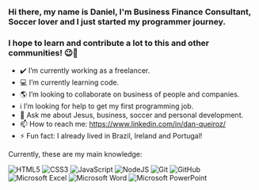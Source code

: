 ### Hi there, my name is Daniel, I'm Business Finance Consultant, Soccer lover and I just started my programmer journey. 
### I hope to learn and contribute a lot to this and other communities! 😉👋

- ✔️ I’m currently working as a freelancer.
- 💻 I’m currently learning code.
- 🌎 I’m looking to collaborate on business of people and companies.
- ℹ️ I’m looking for help to get my first programming job.
- 💬 Ask me about Jesus, business, soccer and personal development.
- 📫 How to reach me: https://www.linkedin.com/in/dan-queiroz/
- ⚡ Fun fact: I already lived in Brazil, Ireland and Portugal!

Currently, these are my main knowledge:

![HTML5](https://img.shields.io/badge/html5-%23E34F26.svg?style=for-the-badge&logo=html5&logoColor=white)
![CSS3](https://img.shields.io/badge/css3-%231572B6.svg?style=for-the-badge&logo=css3&logoColor=white)
![JavaScript](https://img.shields.io/badge/javascript-%23323330.svg?style=for-the-badge&logo=javascript&logoColor=%23F7DF1E)
![NodeJS](https://img.shields.io/badge/node.js-6DA55F?style=for-the-badge&logo=node.js&logoColor=white)
![Git](https://img.shields.io/badge/git-%23F05033.svg?style=for-the-badge&logo=git&logoColor=white)
![GitHub](https://img.shields.io/badge/github-%23121011.svg?style=for-the-badge&logo=github&logoColor=white)
![Microsoft Excel](https://img.shields.io/badge/Microsoft_Excel-217346?style=for-the-badge&logo=microsoft-excel&logoColor=white)
![Microsoft Word](https://img.shields.io/badge/Microsoft_Word-2B579A?style=for-the-badge&logo=microsoft-word&logoColor=white)
![Microsoft PowerPoint](https://img.shields.io/badge/Microsoft_PowerPoint-B7472A?style=for-the-badge&logo=microsoft-powerpoint&logoColor=white)
<!--
**daniel0queiroz/daniel0queiroz** is a ✨ _special_ ✨ repository because its `README.md` (this file) appears on your GitHub profile.

Here are some ideas to get you started:


-->
